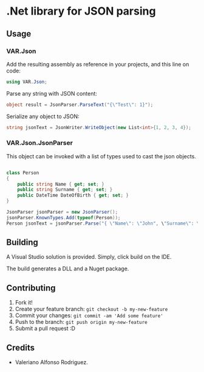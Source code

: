 # .Net library for JSON parsing

## Usage

### VAR.Json

Add the resulting assembly as reference in your projects, and this line on code:

```csharp
using VAR.Json;
```

Parse any string with JSON content:

```csharp
object result = JsonParser.ParseText("{\"Test\": 1}");
```

Serialize any object to JSON:

```csharp
string jsonText = JsonWriter.WriteObject(new List<int>{1, 2, 3, 4});
```

### VAR.Json.JsonParser

This object can be invoked with a list of types used to cast the json objects.

```csharp

class Person
{
    public string Name { get; set; }
    public string Surname { get; set; }
    public DateTime DateOfBirth { get; set; }
}

JsonParser jsonParser = new JsonParser();
jsonParser.KnownTypes.Add(typeof(Person));
Person jsonText = jsonParser.Parse("{ \"Name\": \"John", \"Surname\": \"Doe\", \"DateOfBirth\": \"1970-01-01\"}") as Person;
```

## Building

A Visual Studio solution is provided. Simply, click build on the IDE.

The build generates a DLL and a Nuget package.

## Contributing

1. Fork it!
2. Create your feature branch: `git checkout -b my-new-feature`
3. Commit your changes: `git commit -am 'Add some feature'`
4. Push to the branch: `git push origin my-new-feature`
5. Submit a pull request :D

## Credits

* Valeriano Alfonso Rodriguez.
